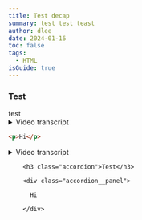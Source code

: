```yaml
---
title: Test decap
summary: test test teast
author: dlee
date: 2024-01-16
toc: false
tags:
  - HTML
isGuide: true
---
```

<h3 class="accordion">Test</h3><div class="accordion__panel">test</div>


<details>
  <summary>Video transcript</summary>

      Yup



</details>


```html
<p>Hi</p>
```


<details>
  <summary>Video transcript</summary>

    Two


</details>



        <h3 class="accordion">Test</h3>

        <div class="accordion__panel">

          Hi

        </div>